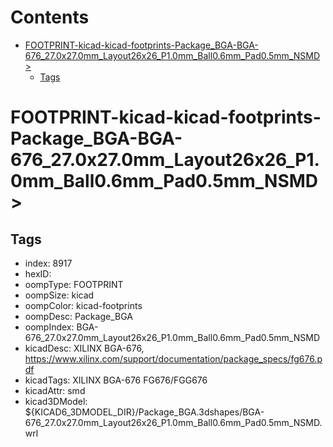 



Contents
========

* [FOOTPRINT-kicad-kicad-footprints-Package_BGA-BGA-676_27.0x27.0mm_Layout26x26_P1.0mm_Ball0.6mm_Pad0.5mm_NSMD>](#footprint-kicad-kicad-footprints-package_bga-bga-676_270x270mm_layout26x26_p10mm_ball06mm_pad05mm_nsmd)
	* [Tags](#tags)

# FOOTPRINT-kicad-kicad-footprints-Package_BGA-BGA-676_27.0x27.0mm_Layout26x26_P1.0mm_Ball0.6mm_Pad0.5mm_NSMD>

## Tags

- index: 8917
- hexID: 
- oompType: FOOTPRINT
- oompSize: kicad
- oompColor: kicad-footprints
- oompDesc: Package_BGA
- oompIndex: BGA-676_27.0x27.0mm_Layout26x26_P1.0mm_Ball0.6mm_Pad0.5mm_NSMD
- kicadDesc: XILINX BGA-676, https://www.xilinx.com/support/documentation/package_specs/fg676.pdf
- kicadTags: XILINX BGA-676 FG676/FGG676
- kicadAttr: smd
- kicad3DModel: ${KICAD6_3DMODEL_DIR}/Package_BGA.3dshapes/BGA-676_27.0x27.0mm_Layout26x26_P1.0mm_Ball0.6mm_Pad0.5mm_NSMD.wrl
